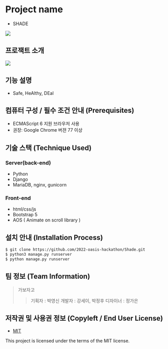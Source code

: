 # Project name
- SHADE 

![](https://ifh.cc/g/q2QM69.png)


## 프로잭트 소개

![](https://ifh.cc/g/bRrNo9.jpg)


## 기능 설명
 - Safe, HeAlthy, DEal

## 컴퓨터 구성 / 필수 조건 안내 (Prerequisites)
* ECMAScript 6 지원 브라우저 사용
* 권장: Google Chrome 버젼 77 이상

## 기술 스택 (Technique Used) 
### Server(back-end)
 -  Python 
 -  Django
 -  MariaDB, nginx, gunicorn
 
### Front-end
 -  html/css/js 
 -  Bootstrap 5
 -  AOS ( Animate on scroll library )



## 설치 안내 (Installation Process)
```bash
$ git clone https://github.com/2022-oasis-hackathon/Shade.git
$ python3 manage.py runserver
$ python manage.py runserver
```

 
## 팀 정보 (Team Information)
> 가보자고
>> 기획자 : 박영신
>> 개발자 : 강세이, 박정후
>> 디자이너 : 정가은

## 저작권 및 사용권 정보 (Copyleft / End User License)
 * [MIT](https://github.com/osam2020-WEB/Sample-ProjectName-TeamName/blob/master/license.md)

This project is licensed under the terms of the MIT license.
